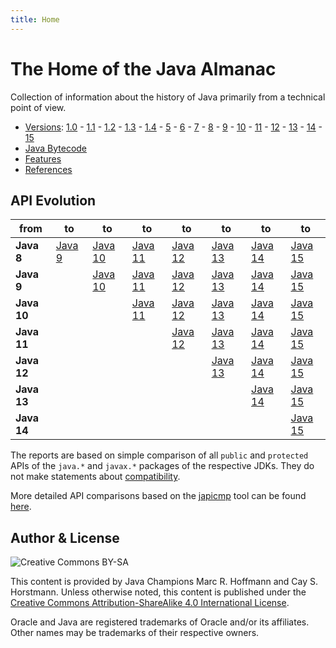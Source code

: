 ```yaml
---
title: Home
---
```


# The Home of the Java Almanac

Collection of information about the history of Java primarily from a technical point of view.

* [Versions](jdk): [1.0](jdk/1.0) -
  [1.1](jdk/1.1) -
  [1.2](jdk/1.2) -
  [1.3](jdk/1.3) -
  [1.4](jdk/1.4) -
  [5](jdk/5) -
  [6](jdk/6) -
  [7](jdk/7) -
  [8](jdk/8) -
  [9](jdk/9) -
  [10](jdk/10) -
  [11](jdk/11) -
  [12](jdk/12) -
  [13](jdk/13) -
  [14](jdk/14) -
  [15](jdk/15)
* [Java Bytecode](bytecode)
* [Features](features)
* [References](references)


## API Evolution

| from       | to | to | to | to | to | to | to |
|------------|----|----|----|----|----|----|----|
| **Java 8** | [Java 9](jdk/9/apidiff/8) | [Java 10](jdk/10/apidiff/8) | [Java 11](jdk/11/apidiff/8) | [Java 12](jdk/12/apidiff/8) | [Java 13](jdk/13/apidiff/8) | [Java 14](jdk/14/apidiff/8) | [Java 15](jdk/15/apidiff/8) |
| **Java 9** | | [Java 10](jdk/10/apidiff/9) | [Java 11](jdk/11/apidiff/9) | [Java 12](jdk/12/apidiff/9) | [Java 13](jdk/13/apidiff/9) | [Java 14](jdk/14/apidiff/9) | [Java 15](jdk/15/apidiff/9) |
| **Java 10** | | | [Java 11](jdk/11/apidiff/10) | [Java 12](jdk/12/apidiff/10) | [Java 13](jdk/13/apidiff/10) | [Java 14](jdk/14/apidiff/10) | [Java 15](jdk/15/apidiff/10) |
| **Java 11** | | | | [Java 12](jdk/12/apidiff/11) | [Java 13](jdk/13/apidiff/11) | [Java 14](jdk/14/apidiff/11) | [Java 15](jdk/15/apidiff/11) |
| **Java 12** | | | | | [Java 13](jdk/13/apidiff/12) | [Java 14](jdk/14/apidiff/12) | [Java 15](jdk/15/apidiff/12) |
| **Java 13** | | | | | | [Java 14](jdk/14/apidiff/13) | [Java 15](jdk/15/apidiff/13) |
| **Java 14** | | | | | | | [Java 15](jdk/15/apidiff/14) |

The reports are based on simple comparison of all `public` and `protected` APIs of the `java.*` and `javax.*` packages of the respective JDKs. They do not make statements about [compatibility](https://wiki.openjdk.java.net/display/csr/Kinds+of+Compatibility).

More detailed API comparisons based on the [japicmp](https://github.com/siom79/japicmp) tool can be found [here](https://github.com/AdoptOpenJDK/jdk-api-diff).

## Author & License

![Creative Commons BY-SA](/img/cc-by-sa.png)

This content is provided by Java Champions Marc R. Hoffmann and Cay S. Horstmann.
Unless otherwise noted, this content is published under the
[Creative Commons Attribution-ShareAlike 4.0 International License](http://creativecommons.org/licenses/by-sa/4.0/).

Oracle and Java are registered trademarks of Oracle and/or its affiliates.
Other names may be trademarks of their respective owners.